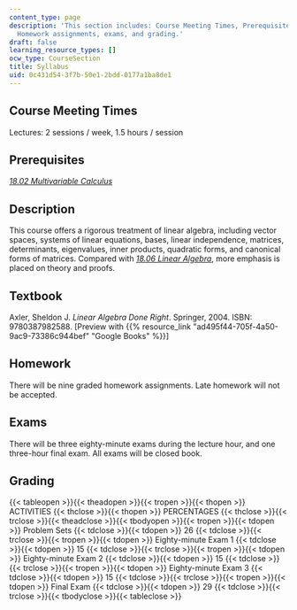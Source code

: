 ```yaml
---
content_type: page
description: 'This section includes: Course Meeting Times, Prerequisites, Textbook,
  Homework assignments, exams, and grading.'
draft: false
learning_resource_types: []
ocw_type: CourseSection
title: Syllabus
uid: 0c431d54-3f7b-50e1-2bdd-0177a1ba8de1
---
```

## Course Meeting Times

Lectures: 2 sessions / week, 1.5 hours / session

## Prerequisites

[_18.02 Multivariable Calculus_](/courses/18-02sc-multivariable-calculus-fall-2010)

## Description

This course offers a rigorous treatment of linear algebra, including vector spaces, systems of linear equations, bases, linear independence, matrices, determinants, eigenvalues, inner products, quadratic forms, and canonical forms of matrices. Compared with [_18.06 Linear Algebra_](/courses/18-06sc-linear-algebra-fall-2011), more emphasis is placed on theory and proofs.

## Textbook

Axler, Sheldon J. _Linear Algebra Done Right_. Springer, 2004. ISBN: 9780387982588. \[Preview with {{% resource_link "ad495f44-705f-4a50-9ac9-73386c944bef" "Google Books" %}}\]

## Homework

There will be nine graded homework assignments. Late homework will not be accepted.

## Exams

There will be three eighty-minute exams during the lecture hour, and one three-hour final exam. All exams will be closed book.

## Grading

{{< tableopen >}}{{< theadopen >}}{{< tropen >}}{{< thopen >}}
ACTIVITIES
{{< thclose >}}{{< thopen >}}
PERCENTAGES
{{< thclose >}}{{< trclose >}}{{< theadclose >}}{{< tbodyopen >}}{{< tropen >}}{{< tdopen >}}
Problem Sets
{{< tdclose >}}{{< tdopen >}}
26
{{< tdclose >}}{{< trclose >}}{{< tropen >}}{{< tdopen >}}
Eighty-minute Exam 1
{{< tdclose >}}{{< tdopen >}}
15
{{< tdclose >}}{{< trclose >}}{{< tropen >}}{{< tdopen >}}
Eighty-minute Exam 2
{{< tdclose >}}{{< tdopen >}}
15
{{< tdclose >}}{{< trclose >}}{{< tropen >}}{{< tdopen >}}
Eighty-minute Exam 3
{{< tdclose >}}{{< tdopen >}}
15
{{< tdclose >}}{{< trclose >}}{{< tropen >}}{{< tdopen >}}
Final Exam
{{< tdclose >}}{{< tdopen >}}
29
{{< tdclose >}}{{< trclose >}}{{< tbodyclose >}}{{< tableclose >}}